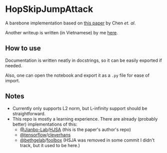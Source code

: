# HopSkipJumpAttack
A barebone implementation based on [this paper](https://arxiv.org/pdf/1904.02144.pdf) by Chen *et. al*.

Another writeup is written (in Vietnamese) by me [here](https://viblo.asia/p/b5-hopskipjumpattack-a-query-efficient-decision-based-attack-L4x5xLGm5BM).

## How to use
Documentation is written neatly in docstrings, so it can be easily exported if needed.

Also, one can open the notebook and export it as a `.py` file for ease of import.

## Notes
- Currently only supports L2 norm, but L-infinity support should be straightforward.
- This repo is mostly a learning experience. There are already (probably better) implementations of this:
  - [@Jianbo-Lab](https://github.com/Jianbo-Lab)/[HJSA](https://github.com/Jianbo-Lab/HSJA) (this is the paper's author's repo)
  - [@tensorflow](https://github.com/tensorflow)/[cleverhans](https://github.com/tensorflow/cleverhans)
  - [@bethgelab](https://github.com/bethgelab)/[foolbox](https://github.com/bethgelab/foolbox) (HSJA was removed in some commit I didn't track, but it used to be here.)
